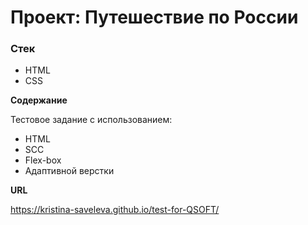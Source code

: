 # Проект: Путешествие по России

### Стек
* HTML
* CSS

**Содержание**

Тестовое задание с использованием:
* HTML
* SCC
* Flex-box
* Адаптивной верстки

**URL**

https://kristina-saveleva.github.io/test-for-QSOFT/
